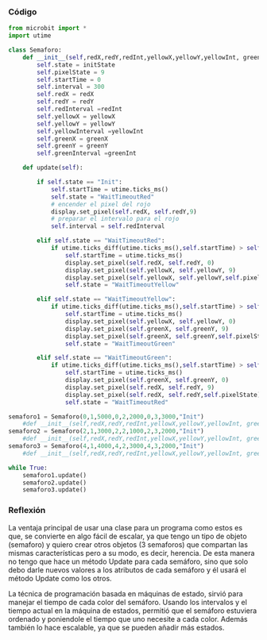 ### Código
```python
from microbit import *
import utime

class Semaforo:
    def __init__(self,redX,redY,redInt,yellowX,yellowY,yellowInt, greenX,greenY,greenInt, initState):
        self.state = initState
        self.pixelState = 9
        self.startTime = 0
        self.interval = 300
        self.redX = redX
        self.redY = redY
        self.redInterval =redInt
        self.yellowX = yellowX
        self.yellowY = yellowY
        self.yellowInterval =yellowInt
        self.greenX = greenX
        self.greenY = greenY
        self.greenInterval =greenInt

    def update(self):

        if self.state == "Init":
            self.startTime = utime.ticks_ms()
            self.state = "WaitTimeoutRed"
            # encender el pixel del rojo
            display.set_pixel(self.redX, self.redY,9)
            # preparar el intervalo para el rojo
            self.interval = self.redInterval

        elif self.state == "WaitTimeoutRed":
            if utime.ticks_diff(utime.ticks_ms(),self.startTime) > self.interval:
                self.startTime = utime.ticks_ms()
                display.set_pixel(self.redX, self.redY, 0)
                display.set_pixel(self.yellowX, self.yellowY, 9)
                display.set_pixel(self.yellowX, self.yellowY,self.pixelState)
                self.state = "WaitTimeoutYellow"

        elif self.state == "WaitTimeoutYellow":
            if utime.ticks_diff(utime.ticks_ms(),self.startTime) > self.interval:
                self.startTime = utime.ticks_ms()
                display.set_pixel(self.yellowX, self.yellowY, 0)
                display.set_pixel(self.greenX, self.greenY, 9)
                display.set_pixel(self.greenX, self.greenY,self.pixelState)
                self.state = "WaitTimeoutGreen"

        elif self.state == "WaitTimeoutGreen":
            if utime.ticks_diff(utime.ticks_ms(),self.startTime) > self.interval:
                self.startTime = utime.ticks_ms()
                display.set_pixel(self.greenX, self.greenY, 0)
                display.set_pixel(self.redX, self.redY, 9)
                display.set_pixel(self.redX, self.redY,self.pixelState)
                self.state = "WaitTimeoutRed"

semaforo1 = Semaforo(0,1,5000,0,2,2000,0,3,3000,"Init")
    #def __init__(self,redX,redY,redInt,yellowX,yellowY,yellowInt, greenX,greenY,greenInt, initState):
semaforo2 = Semaforo(2,1,3000,2,2,1000,2,3,2000,"Init")
    #def __init__(self,redX,redY,redInt,yellowX,yellowY,yellowInt, greenX,greenY,greenInt, initState):
semaforo3 = Semaforo(4,1,4000,4,2,3000,4,3,2000,"Init")
    #def __init__(self,redX,redY,redInt,yellowX,yellowY,yellowInt, greenX,greenY,greenInt, initState):

while True:
    semaforo1.update()
    semaforo2.update()
    semaforo3.update()
```

### Reflexión
La ventaja principal de usar una clase para un programa como estos es que, se convierte en algo fácil de escalar, ya que tengo un tipo de objeto (semaforo) y quiero crear otros objetos (3 semaforos) que compartan las mismas características pero a su modo, es decir, herencia. De esta manera no tengo que hace un método Update para cada semáforo, sino que solo debo darle nuevos valores a los atributos de cada semáforo y él usará el método Update como los otros.

La técnica de programación basada en máquinas de estado, sirvió para manejar el tiempo de cada color del semáforo. Usando los intervalos y el tiempo actual en la máquina de estados, permitió que el semáforo estuviera ordenado y poniendole el tiempo que uno necesite a cada color. Además también lo hace escalable, ya que se pueden añadir más estados.
